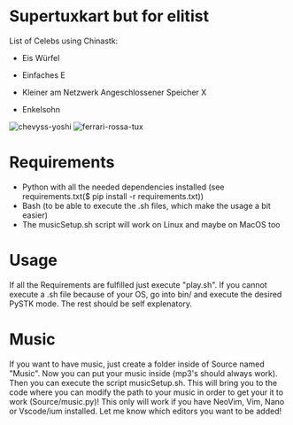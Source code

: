 # Supertuxkart but for elitist

List of Celebs using Chinastk:

- Eis Würfel

- Einfaches E

- Kleiner am Netzwerk Angeschlossener Speicher X

- Enkelsohn

![chevyss-yoshi](https://github.com/user-attachments/assets/fdd368eb-90c9-4445-b6c0-d3bd83e1f50d)
![ferrari-rossa-tux](https://github.com/user-attachments/assets/963273f2-2bfd-46e5-966d-cc62510a3c66)

# Requirements

- Python with all the needed dependencies installed (see requirements.txt($ pip install -r requirements.txt))
- Bash (to be able to execute the .sh files, which make the usage a bit easier)
- The musicSetup.sh script will work on Linux and maybe on MacOS too

# Usage

If all the Requirements are fulfilled just execute "play.sh". 
If you cannot execute a .sh file because of your OS, go into bin/ and execute the desired PySTK mode.
The rest should be self explenatory.

# Music

If you want to have music, just create a folder inside of Source named "Music".
Now you can put your music inside (mp3's should always work).
Then you can execute the script musicSetup.sh.
This will bring you to the code where you can modify the path to your music in order to get your it to work (Source/music.py)!
This only will work if you have NeoVim, Vim, Nano or Vscode/ium installed.
Let me know which editors you want to be added!
